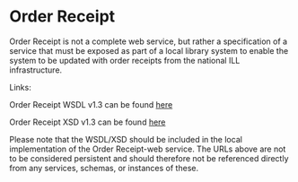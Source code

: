 # Order Receipt
Order Receipt is not a complete web service, but rather a specification of a
service that must be exposed as part of a local library system to enable the
system to be updated with order receipts from the national ILL infrastructure.

Links:

Order Receipt WSDL v1.3 can be found [here](https://opensource.dbc.dk/websvn/filedetails.php?repname=WSContracts&path=%2ForderReceipt%2Ftags%2F1.3%2ForderReceipt.wsdl)

Order Receipt XSD v1.3 can be found [here](https://opensource.dbc.dk/websvn/filedetails.php?repname=WSContracts&path=%2ForderReceipt%2Ftags%2F1.3%2ForderReceipt.xsd)

Please note that the WSDL/XSD should be included in the local
implementation of the Order Receipt-web service. The URLs above are not to
be considered persistent and should therefore not be referenced directly
from any services, schemas, or instances of these.
